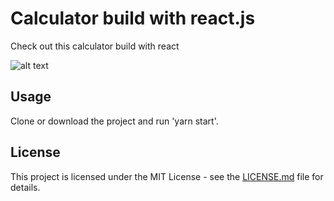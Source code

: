 # Calculator build with react.js	

Check out this calculator build with react

![alt text](https://github.com/JohannesSchwegler/markdown/blob/master/calc.png)


## Usage

Clone or download the project and run 'yarn start'.


## License

This project is licensed under the MIT License - see the [LICENSE.md](LICENSE.md) file for details.
